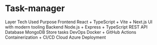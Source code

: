 # Task-manager

Layer	Tech Used	Purpose
Frontend	React + TypeScript + Vite + Next.js	UI with modern tooling
Backend	Node.js + Express + TypeScript	REST API
Database	MongoDB	Store tasks
DevOps	Docker + GitHub Actions	Containerization + CI/CD
Cloud	Azure	Deployment
